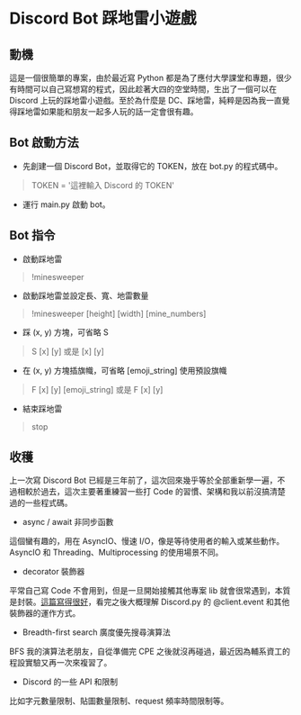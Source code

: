 # Discord Bot 踩地雷小遊戲

## 動機
這是一個很簡單的專案，由於最近寫 Python 都是為了應付大學課堂和專題，很少有時間可以自己寫想寫的程式，因此趁著大四的空堂時間，生出了一個可以在 Discord 上玩的踩地雷小遊戲。至於為什麼是 DC、踩地雷，純粹是因為我一直覺得踩地雷如果能和朋友一起多人玩的話一定會很有趣。

## Bot 啟動方法
- 先創建一個 Discord Bot，並取得它的 TOKEN，放在 bot.py 的程式碼中。
> TOKEN = '這裡輸入 Discord 的 TOKEN'
- 運行 main.py 啟動 bot。

## Bot 指令
-  啟動踩地雷
> !minesweeper
- 啟動踩地雷並設定長、寬、地雷數量
> !minesweeper [height] [width] [mine_numbers]
- 踩 (x, y) 方塊，可省略 S
> S [x] [y] 或是 [x] [y]
- 在 (x, y) 方塊插旗幟，可省略 [emoji_string] 使用預設旗幟
> F [x] [y] [emoji_string] 或是 F [x] [y]
- 結束踩地雷
> stop

## 收穫
上一次寫 Discord Bot 已經是三年前了，這次回來幾乎等於全部重新學一遍，不過相較於過去，這次主要著重練習一些打 Code 的習慣、架構和我以前沒搞清楚過的一些程式碼。
- async / await 非同步函數

這個蠻有趣的，用在 AsyncIO、慢速 I/O，像是等待使用者的輸入或某些動作。AsyncIO 和 Threading、Multiprocessing 的使用場景不同。
- decorator 裝飾器

平常自己寫 Code 不會用到，但是一旦開始接觸其他專案 lib 就會很常遇到，本質是封裝。[這篇寫得很好](https://stackoverflow.com/questions/52689954/what-it-really-is-client-event-discord-py)，看完之後大概理解 Discord.py 的 @client.event 和其他裝飾器的運作方式。
- Breadth-first search 廣度優先搜尋演算法

BFS 我的演算法老朋友，自從準備完 CPE 之後就沒再碰過，最近因為輔系資工的程設實驗又再一次來複習了。
- Discord 的一些 API 和限制

比如字元數量限制、貼圖數量限制、request 頻率時間限制等。

